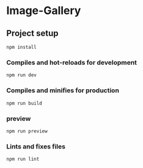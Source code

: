 # Image-Gallery

## Project setup
```
npm install
```

### Compiles and hot-reloads for development
```
npm run dev
```

### Compiles and minifies for production
```
npm run build
```

### preview
```
npm run preview
```

### Lints and fixes files
```
npm run lint
```

